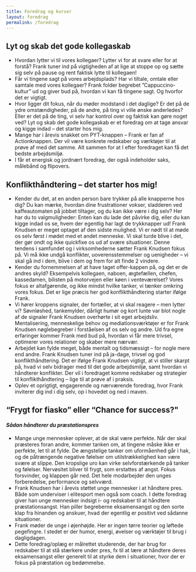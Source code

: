 ```yaml
---
title: Foredrag og kurser
layout: foredrag
permalink: /foredrag
---
```

## **Lyt og skab det gode kollegaskab** 

* Hvordan lytter vi til vores kollegaer? Lytter vi for at svare eller for at forstå? Frank tuner ind på vigtigheden af at lige at stoppe op og sætte sig selv på pause og rent faktisk lytte til kollegaen!   
* Får vi tingene sagt på vores arbejdsplads? Har vi tiltale, omtale eller samtale med vores kollegaer? Frank folder begrebet ”Cappuccino-kultur” ud og giver bud på, hvordan vi kan få tingene sagt. Og hvorfor det er vigtigt. 
* Hvor ligger dit fokus, når du møder modstand i det daglige? Er det på de ydre omstændigheder, på de andre, på ting vi ville ønske anderledes? Eller er det på de ting, vi selv har kontrol over og faktisk kan gøre noget ved? Lyt og skab det gode kollegaskab er et foredrag om at tage ansvar og kigge indad – det starter hos mig. 
* Mange har i årevis snakket om PYT-knappen – Frank er fan af Actionknappen. Der vil være konkrete redskaber og værktøjer til at prøve af med det samme. Alt sammen for at I efter foredraget kan få det bedste arbejdsmiljø. 
* I får et energisk og jordnært foredrag, der også indeholder saks, målebånd og flipovers.

## **Konflikthåndtering – det starter hos mig!**

* Kender du det, at en anden person bare trykker på alle knapperne hos dig? Du kan mærke, hvordan dine frustrationer vokser, sladderen ved kaffeautomaten på jobbet tiltager, og du kan ikke være i dig selv? Her har du to valgmuligheder: Enten kan du lade det påvirke dig, eller du kan kigge indad os se, hvem der egentlig har lagt de trykknapper ud! Frank Knudsen er meget optaget af den sidste mulighed. Vi er nødt til at møde os selv først i mødet med et andet menneske. Vi skal turde blive i det, der gør ondt og ikke quickfixe os ud af svære situationer. Denne tendens i samfundet og i virksomhederne sætter Frank Knudsen fokus på. Vi må ikke undgå konflikter, uoverensstemmelser og uenigheder – vi skal gå ind i dem, blive i dem og frem for alt finde 2 vindere.
* Kender du fornemmelsen af at have taget offer-kappen på, og det er de andres skyld? Eksempelvis kollegaen, naboen, ægtefællen, chefen, kassedamen, bilisten på motorvejen eller køen i venteværelset? Vores fokus er altafgørende, og ikke mindst hvilke tanker, vi tænker omkring vores fokus. Det er lige præcis her god konflikthåndtering starter ifølge Frank.
* Vi hører kroppens signaler, der fortæller, at vi skal reagere – men lytter vi? Søvnløshed, tankemylder, dårligt humør og kort lunte var blot nogle af de signaler Frank Knudsen overhørte i sit eget arbejdsliv. Mentalisering, menneskelige behov og mediationsværktøjer er for Frank Knudsen nøglebegreber i forståelsen af os selv og andre. Ud fra egne erfaringer kommer Frank med bud på, hvordan vi får mere trivsel, optimerer vores relationer og skaber mere nærvær.
* Arbejdet kan fylde meget, både mentalt og tidsmæssigt – for nogle mere end andre. Frank Knudsen tuner ind på ja-dage, trivsel og god konflikthåndtering. Det er ifølge Frank Knudsen vigtigt, at vi stiller skarpt på, hvad vi selv bidrager med til det gode arbejdsmiljø, samt hvordan vi håndterer konflikter. Der vil i foredraget komme redskaber og strategier til konflikthåndtering – lige til at prøve af i praksis.
* Oplev et oprigtigt, engagerende og nærværende foredrag, hvor Frank inviterer dig ind i dig selv, op i hovedet og ned i maven.

## **“Frygt for fiasko” eller “Chance for success?"**

#### *Sådan håndterer du præstationspres*

* Mange unge mennesker oplever, at de skal være perfekte. Når der skal præsteres foran andre, kommer tanken om, at tingene måske ikke er perfekte, let til at fylde. De ængstelige tanker om uformåenhed går i hak, og de påtrængende negative følelser om utilstrækkelighed kan være svære at slippe. Den kropslige uro kan virke selvforstærkende på tanker og følelser. Nervøsitet bliver til frygt, som erstattes af angst. Fokus forsvinder, og klappen går ned. Det hele modarbejder den unges forberedelse, performance og selvværd.
* Frank Knudsen har i årevis støttet unge mennesker i at håndtere pres. Både som underviser i elitesport men også som coach. I dette foredrag giver han unge mennesker indsigt i- og redskaber til at håndtere præstationsangst. Han piller begreberne eksamensangst og den sorte klap fra hinanden og anskuer, hvad der egentlig er positivt ved sådanne situationer.
* Frank møder de unge i øjenhøjde. Her er ingen tørre teorier og løftede pegefingre. I stedet er der humor, energi, øvelser og værktøjer til brug i dagligdagen.
* Dette foredrag/oplæg er målrettet studerende, der har brug for redskaber til at stå stærkere under pres, fx til at lære at håndtere deres eksamensangst eller generelt til at styrke dem i situationer, hvor der er fokus på præstation og bedømmelse.
